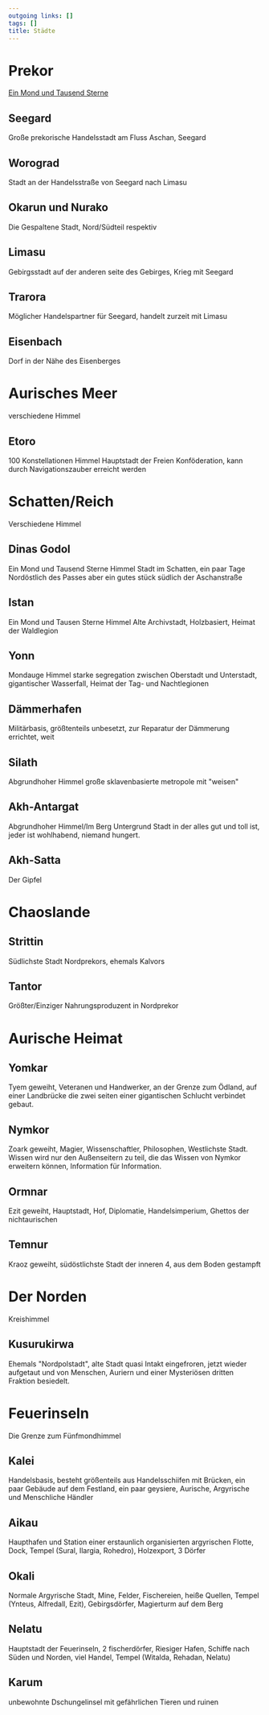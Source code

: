 ```yaml
---
outgoing links: []
tags: []
title: Städte
---
```

# Prekor
[Ein Mond und Tausend Sterne](skies)

## Seegard
Große prekorische Handelsstadt am Fluss Aschan, Seegard

## Worograd
Stadt an der Handelsstraße von Seegard nach Limasu

## Okarun und Nurako
Die Gespaltene Stadt, Nord/Südteil respektiv

## Limasu
Gebirgsstadt auf der anderen seite des Gebirges, Krieg mit Seegard

## Trarora
Möglicher Handelspartner für Seegard, handelt zurzeit mit Limasu

## Eisenbach
Dorf in der Nähe des Eisenberges

# Aurisches Meer
verschiedene Himmel
## Etoro
100 Konstellationen Himmel
Hauptstadt der Freien Konföderation, kann durch Navigationszauber erreicht werden

# Schatten/Reich
Verschiedene Himmel

## Dinas Godol
Ein Mond und Tausend Sterne Himmel
Stadt im Schatten, ein paar Tage Nordöstlich des Passes aber ein gutes stück südlich der Aschanstraße

## Istan
Ein Mond und Tausen Sterne Himmel
Alte Archivstadt, Holzbasiert, Heimat der Waldlegion

## Yonn
Mondauge Himmel
starke segregation zwischen Oberstadt und Unterstadt, gigantischer Wasserfall, Heimat der Tag- und Nachtlegionen

## Dämmerhafen
Militärbasis, größtenteils unbesetzt, zur Reparatur der Dämmerung errichtet, weit

## Silath
Abgrundhoher Himmel
große sklavenbasierte metropole mit "weisen" 

## Akh-Antargat
Abgrundhoher Himmel/Im Berg
Untergrund Stadt in der alles gut und toll ist, jeder ist wohlhabend, niemand hungert.

## Akh-Satta
Der Gipfel

# Chaoslande
## Strittin 
Südlichste Stadt Nordprekors, ehemals Kalvors 

## Tantor
Größter/Einziger Nahrungsproduzent in Nordprekor

# Aurische Heimat

## Yomkar
Tyem geweiht, Veteranen und Handwerker, an der Grenze zum Ödland, auf einer Landbrücke die zwei seiten einer gigantischen Schlucht verbindet gebaut.

## Nymkor
Zoark geweiht, Magier, Wissenschaftler, Philosophen, Westlichste Stadt. Wissen wird nur den Außenseitern zu teil, die das Wissen von Nymkor erweitern können, Information für Information.

## Ormnar
Ezit geweiht, Hauptstadt, Hof, Diplomatie, Handelsimperium, Ghettos der nichtaurischen

## Temnur
Kraoz geweiht, südöstlichste Stadt der inneren 4, aus dem Boden gestampft

# Der Norden
Kreishimmel

## Kusurukirwa
Ehemals "Nordpolstadt", alte Stadt quasi Intakt eingefroren, jetzt wieder aufgetaut und von Menschen, Auriern und einer Mysteriösen dritten Fraktion besiedelt. 

# Feuerinseln
Die Grenze zum Fünfmondhimmel
## Kalei
Handelsbasis, besteht größenteils aus Handelsschiifen mit Brücken, ein paar Gebäude auf dem Festland, ein paar geysiere, Aurische, Argyrische und Menschliche Händler

## Aikau
Haupthafen und Station einer erstaunlich organisierten argyrischen Flotte, Dock, Tempel (Sural, Ilargia, Rohedro), Holzexport, 3 Dörfer

## Okali
Normale Argyrische Stadt, Mine, Felder, Fischereien, heiße Quellen, Tempel (Ynteus, Alfredall, Ezit), Gebirgsdörfer, Magierturm auf dem Berg

## Nelatu
Hauptstadt der Feuerinseln, 2 fischerdörfer, Riesiger Hafen, Schiffe nach Süden und Norden, viel Handel, Tempel (Witalda, Rehadan, Nelatu)

## Karum
unbewohnte Dschungelinsel mit gefährlichen Tieren und ruinen

